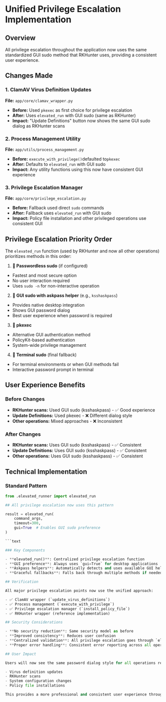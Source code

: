 # Unified Privilege Escalation Implementation

## Overview

All privilege escalation throughout the application now uses the same standardized GUI sudo method that RKHunter uses, providing a consistent user experience.

## Changes Made

### 1. ClamAV Virus Definition Updates

**File:** `app/core/clamav_wrapper.py`

- **Before:** Used `pkexec` as first choice for privilege escalation
- **After:** Uses `elevated_run` with GUI sudo (same as RKHunter)
- **Impact:** "Update Definitions" button now shows the same GUI sudo dialog as RKHunter scans

### 2. Process Management Utility

**File:** `app/utils/process_management.py`

- **Before:** `execute_with_privilege()`defaulted to`pkexec`
- **After:** Defaults to `elevated_run` with GUI sudo
- **Impact:** Any utility functions using this now have consistent GUI experience

### 3. Privilege Escalation Manager

**File:** `app/core/privilege_escalation.py`

- **Before:** Fallback used direct `sudo` commands
- **After:** Fallback uses `elevated_run` with GUI sudo
- **Impact:** Policy file installation and other privileged operations use consistent GUI

## Privilege Escalation Priority Order

The `elevated_run` function (used by RKHunter and now all other operations) prioritizes methods in this order:

1. **🥇 Passwordless sudo** (if configured)

- Fastest and most secure option
- No user interaction required
- Uses `sudo -n` for non-interactive operation

2. **🥈 GUI sudo with askpass helper** (e.g., `ksshaskpass`)

- Provides native desktop integration
- Shows GUI password dialog
- Best user experience when password is required

3. **🥉 pkexec**

- Alternative GUI authentication method
- PolicyKit-based authentication
- System-wide privilege management

4. **🏃 Terminal sudo** (final fallback)

- For terminal environments or when GUI methods fail
- Interactive password prompt in terminal

## User Experience Benefits

### Before Changes

- **RKHunter scans:** Used GUI sudo (ksshaskpass) - ✅ Good experience
- **Update Definitions:** Used pkexec - ❌ Different dialog style
- **Other operations:** Mixed approaches - ❌ Inconsistent

### After Changes

- **RKHunter scans:** Uses GUI sudo (ksshaskpass) - ✅ Consistent
- **Update Definitions:** Uses GUI sudo (ksshaskpass) - ✅ Consistent
- **Other operations:** Uses GUI sudo (ksshaskpass) - ✅ Consistent

## Technical Implementation

### Standard Pattern

```Python
from .elevated_runner import elevated_run

## All privilege escalation now uses this pattern

result = elevated_run(
    command_args,
    timeout=300,
    gui=True  # Enables GUI sudo preference
)

```text

### Key Components

- **elevated_run()**: Centralized privilege escalation function
- **GUI preference**: Always uses `gui=True` for desktop applications
- **Askpass helpers**: Automatically detects and uses available GUI helpers
- **Graceful fallbacks**: Falls back through multiple methods if needed

## Verification

All major privilege escalation points now use the unified approach:

- ✅ ClamAV wrapper (`update_virus_definitions`)
- ✅ Process management (`execute_with_privilege`)
- ✅ Privilege escalation manager (`install_policy_file`)
- ✅ RKHunter wrapper (reference implementation)

## Security Considerations

- **No security reduction**: Same security model as before
- **Improved consistency**: Reduces user confusion
- **Centralized validation**: All privilege escalation goes through `elevated_run`
- **Proper error handling**: Consistent error reporting across all operations

## User Impact

Users will now see the same password dialog style for all operations requiring privileges:

- Virus definition updates
- RKHunter scans
- System configuration changes
- Policy file installations

This provides a more professional and consistent user experience throughout the application.

